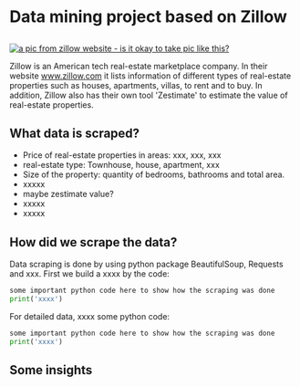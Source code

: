 # Data mining project based on Zillow
## 

[![a pic from zillow website - is it okay to take pic like this? ](https://s.zillowstatic.com/pfs/static/footer-art.svg)](https://s.zillowstatic.com/pfs/static/footer-art.svg)


Zillow is an American tech real-estate marketplace company. In their website www.zillow.com it lists information of different types of real-estate properties such as houses, apartments, villas, to rent and to buy. In addition, Zillow also has their own tool 'Zestimate' to estimate the value of real-estate properties. 



## What data is scraped? 

- Price of real-estate properties in areas: xxx, xxx, xxx 
- real-estate type: Townhouse, house, apartment, xxx 
- Size of the property: quantity of bedrooms, bathrooms and total area. 
- xxxxx
- maybe zestimate value?
- xxxxx
- xxxxx


## How did we scrape the data? 

Data scraping is done by using python package BeautifulSoup, Requests and xxx. First we build a xxxx by the code: 
```python
some important python code here to show how the scraping was done
print('xxxx')
```
For detailed data, xxxx 
some python code:
```python
some important python code here to show how the scraping was done
print('xxxx')
```


## Some insights
